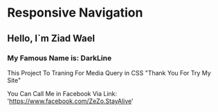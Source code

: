 <h1> Responsive Navigation </h1>
<h2> Hello, I`m Ziad Wael </h2>
<h3> My Famous Name is: DarkLine </h3>

This Project To Traning For Media Query in CSS "Thank You For Try My Site"

You Can Call Me in Facebook Via Link: 'https://www.facebook.com/ZeZo.StayAlive'
